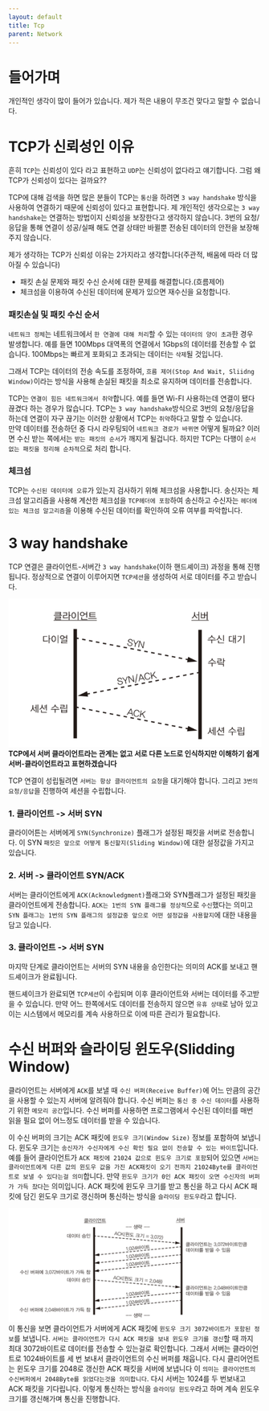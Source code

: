 ```yaml
---
layout: default
title: Tcp
parent: Network
---
```


# 들어가며
개인적인 생각이 많이 들어가 있습니다. 제가 적은 내용이 무조건 맞다고 말할 수 없습니다.  

# TCP가 신뢰성인 이유
흔히 `TCP`는 신뢰성이 있다 라고 표현하고 `UDP`는 신뢰성이 없다라고 얘기합니다. 그럼 왜 TCP가 신뢰성이 있다는 걸까요??  

TCP에 대해 검색을 하면 많은 분들이 TCP는 `통신`을 하려면 `3 way handshake` 방식을 사용하여 연결하기 때문에 신뢰성이 있다고 표현합니다. 제 개인적인 생각으로는 `3 way handshake`는 연결하는 방법이지 신뢰성을 보장한다고 생각하지 않습니다. 3번의 요청/응답을 통해 연결이 성공/실패 해도 연결 상태만 바뀔뿐 전송된 데이터의 안전을 보장해주지 않습니다.  

제가 생각하는 TCP가 신뢰성 이유는 2가지라고 생각합니다(주관적, 배움에 따라 더 많아질 수 있습니다)
- 패킷 손실 문제와 패킷 수신 순서에 대한 문제를 해결합니다.(흐름제어)
- 체크섬을 이용하여 수신된 데이터에 문제가 있으면 재수신을 요청합니다.

### 패킷손실 및 패킷 수신 순서
`네트워크 정체`는 네트워크에서 `한 연결에 대해 처리`할 수 있는 `데이터의 양이 초과`한 경우 발생합니다. 예를 들면 100Mbps 대역폭의 연결에서 1Gbps의 데이터를 전송할 수 없습니다. 100Mbps는 빠르게 포화되고 초과되는 데이터는 `삭제`될 것입니다.  

그래서 TCP는 데이터의 전송 속도를 조정하여, `흐름 제어(Stop And Wait, Sliidng Window)`이라는 방식을 사용해 손실된 패킷을 최소로 유지하며 데이터를 전송합니다.  

TCP는 `연결이 힘든 네트워크에서 취약`합니다. 예를 들면 Wi-FI 사용하는데 연결이 됐다 끊겼다 하는 경우가 많습니다. TCP는 `3 way handshake`방식으로 3번의 요청/응답을 하는데 연결이 자구 끊기는 이러한 상황에서 TCP는 `취약`하다고 말할 수 있습니다.  
만약 데이터를 전송하던 중 다시 라우팅되어 `네트워크 경로가 바뀌면` 어떻게 될까요? 이러면 수신 받는 쪽에서는 `받는 패킷의 순서`가 깨지게 될겁니다. 하지만 TCP는 다행이 `순서 없는 패킷을 정리해 순차적`으로 처리 합니다.

### 체크섬
TCP는 `수신된 데이터에 오류`가 있는지 검사하기 위해 체크섬을 사용합니다. 송신자는 체크섬 알고리즘을 사용해 계산한 체크섬을 `TCP헤더에 포함`하여 송신하고 수신자는 `헤더에 있는 체크섬 알고리즘`을 이용해 수신된 데이터를 확인하여 오류 여부를 파악합니다.

# 3 way handshake
TCP 연결은 클라이언트-서버간 `3 way handshake`(이하 핸드셰이크) 과정을 통해 진행됩니다. 정상적으로 연결이 이루어지면 `TCP세션`을 생성하여 서로 데이터를 주고 받습니다.  

![3handd](/docs/network/images/3hand.png)
__TCP에서 서버 클라이언트라는 관계는 없고 서로 다른 노드로 인식하지만 이해하기 쉽게 서버-클라이언트라고 표현하겠습니다__  

TCP 연결이 성립될려면 `서버는 항상 클라이언트의 요청`을 대기해야 합니다. 그리고 `3번의 요청/응답`을 진행하여 세션을 수립합니다. 

### 1. 클라이언트 -> 서버 SYN
클라이어튼는 서버에게  `SYN(Synchronize)` 플래그가 설정된 패킷을 서버로 전송합니다. 이 SYN `패킷은 앞으로 어떻게 통신할지(Sliding Window)`에 대한 설정값을 가지고 있습니다.

### 2. 서버 -> 클라이언트 SYN/ACK
서버는 클라이언트에게 `ACK(Acknowledgment)`플래그와 SYN플래그가 설정된 패킷을 클라이언트에게 전송합니다. `ACK는 1번의 SYN 플래그를 정상적`으로 `수신`했다는 의미고 `SYN 플래그는 1번의 SYN 플래그의 설정값중 앞으로 어떤 설정값을 사용할지`에 대한 내용을 담고 있습니다.

### 3. 클라이언트 -> 서버 SYN
마지막 단계로 클라이언트는 서버의 SYN 내용을 승인한다는 의미의 ACK를 보내고 핸드셰이크가 완료됩니다.  

핸드셰이크가 완료되면 `TCP세션`이 수립되며 이후 클라이언트와 서버는 데이터를 주고받을 수 있습니다. 만약 어느 한쪽에서도 데이터를 전송하지 않으면 `유휴 상태`로 남아 있고 이는 시스템에서 메모리를 계속 사용하므로 이에 따른 관리가 필요합니다.

# 수신 버퍼와 슬라이딩 윈도우(Slidding Window)
클라이언트는 서버에게 `ACK`를 보낼 때 `수신 버퍼(Receive Buffer)`에 어느 만큼의 공간을 사용할 수 있는지 서버에 알려줘야 합니다. 수신 버퍼는 `통신 중 수신 데이터`를 사용하기 위한 `메모리 공간`입니다. 수신 버퍼를 사용하면 프로그램에서 수신된 데이터를 매번 읽을 필요 없이 어느정도 데이터를 받을 수 있습니다.  

이 수신 버퍼의 크기는 ACK 패킷에 `윈도우 크기(Window Size)` 정보를 포함하여 보냅니다. 윈도우 크기는 `송신자가 수신자에게 수신 확인 필요 없이 전송할 수 있는 바이트`입니다. 예를 들어 클라이언트가 `ACK 패킷에 21024 값으로 윈도우 크기로 포함`되어 있으면 `서버는 클라이언트에게 다른 값의 윈도우 값을 가진 ACK패킷이 오기 전까지 21024Byte를 클라이언트로 보낼 수 있다는걸 의미`합니다. 만약 `윈도우 크기가 0인 ACK 패킷이 오면 수신자의 버퍼가 가득 찼다`는 의미입니다. ACK 패킷에 윈도우 크기를 받고 통신을 하고 다시 ACK 패킷에 담긴 윈도우 크기로 갱신하며 통신하는 방식을 `슬라이딩 윈도우`라고 합니다.  

![sliding_window](/docs/network/images/sliding_window.png)  
이 통신을 보면 클라이언트가 서버에게 ACK 패킷에 `윈도우 크기 3072바이트가 포함된 정보`를 보냅니다. `서버는 클라이언트가 다시 ACK 패킷을 보내 윈도우 크기를 갱신`할 때 까지 최대 3072바이트로 데이터를 전송할 수 있는걸로 확인합니다. 그래서 서버는 클라이언트로 1024바이트를 세 번 보내서 클라이언트의 수신 버퍼를 채웁니다. 다시 클리어언트는 윈도우 크기를 2048로 갱신한 ACK 패킷을 서버에 보냅니다 이 `의미는 클라이언트의 수신버퍼에서 2048Byte를 읽었다는것을 의미합니다`. 다시 서버는 1024를 두 번보내고 ACK 패킷을 기다립니다. 이렇게 통신하는 방식을 `슬라이딩 윈도우`라고 하며 계속 윈도우 크기를 갱신해가며 통신을 진행합니다. 

